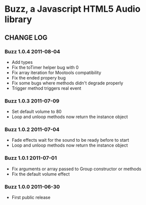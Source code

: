 # Buzz, a Javascript HTML5 Audio library

## CHANGE LOG

### Buzz 1.0.4 2011-08-04

* Add types
* Fix the toTimer helper bug with 0
* Fix array iteration for Mootools compatibility
* Fix the ended propery bug
* Fix some bugs where methods didn't degrade properly
* Trigger method triggers real event

### Buzz 1.0.3 2011-07-09

* Set default volume to 80
* Loop and unloop methods now return the instance object

### Buzz 1.0.2 2011-07-04

* Fade effects wait for the sound to be ready before to start
* Loop and unloop methods now return the instance object

### Buzz 1.0.1 2011-07-01

* Fix arguments or array passed to Group constructor or methods
* Fix the default volume effect

### Buzz 1.0.0 2011-06-30

* First public release